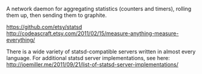 A network daemon for aggregating statistics (counters and timers), rolling them 
up, then sending them to graphite.

https://github.com/etsy/statsd
http://codeascraft.etsy.com/2011/02/15/measure-anything-measure-everything/

There is a wide variety of statsd-compatible servers written in almost every language.
For additional statsd server implementations, see here:
http://joemiller.me/2011/09/21/list-of-statsd-server-implementations/